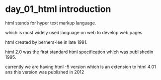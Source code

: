 # day_01_html introduction

html stands for hyper text markup language.<br>

which is most widely used language on web to develop web pages.<br>

html created by berners-lee in late 1991.<br>

 html 2.0 was the first standard html specification which was publishedin 1995.<br>
 
 currently we are having html -5 version which is an extension to html 4.01 ans this version was published in 2012
